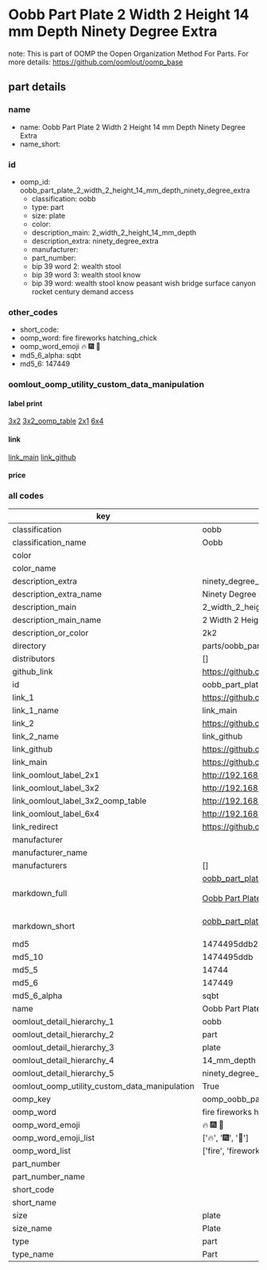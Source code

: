 # Oobb Part Plate 2 Width 2 Height 14 mm Depth Ninety Degree Extra  

note: This is part of OOMP the Oopen Organization Method For Parts. For more details: https://github.com/oomlout/oomp_base

##  part details
  







### name
* name: Oobb Part Plate 2 Width 2 Height 14 mm Depth Ninety Degree Extra
* name_short: 
### id
* oomp_id: oobb_part_plate_2_width_2_height_14_mm_depth_ninety_degree_extra
  * classification: oobb
  * type: part
  * size: plate
  * color: 
  * description_main: 2_width_2_height_14_mm_depth
  * description_extra: ninety_degree_extra
  * manufacturer: 
  * part_number: 
  * bip 39 word 2: wealth stool
  * bip 39 word 3: wealth stool know
  * bip 39 word: wealth stool know peasant wish bridge surface canyon rocket century demand access

### other_codes
* short_code: 
* oomp_word: fire fireworks hatching_chick
* oomp_word_emoji :fire: :fireworks: :hatching_chick:
* md5_6_alpha: sqbt
* md5_6: 147449






### oomlout_oomp_utility_custom_data_manipulation
#### label print
[3x2](http://192.168.1.245:1112/?label=oomp%20sqbt)
[3x2_oomp_table](http://192.168.1.108:1112/?label=oomp%20sqbt)
[2x1](http://192.168.1.242:1112/?label=oomp%20sqbt)
[6x4](http://192.168.1.55:1112/?label=oomp%20sqbt)    

#### link

[link_main](https://github.com/oomlout/oomlout_oomp_version_1_messy/tree/main/parts/oobb_part_plate_2_width_2_height_14_mm_depth_ninety_degree_extra) [link_github](https://github.com/oomlout/oomlout_oomp_version_1_messy/tree/main/parts/oobb_part_plate_2_width_2_height_14_mm_depth_ninety_degree_extra)                             

#### price







### all codes 
| key | value |  
| --- | --- |  
| classification | oobb |  
| classification_name | Oobb |  
| color |  |  
| color_name |  |  
| description_extra | ninety_degree_extra |  
| description_extra_name | Ninety Degree Extra |  
| description_main | 2_width_2_height_14_mm_depth |  
| description_main_name | 2 Width 2 Height 14 mm Depth |  
| description_or_color | 2k2 |  
| directory | parts/oobb_part_plate_2_width_2_height_14_mm_depth_ninety_degree_extra |  
| distributors | [] |  
| github_link | https://github.com/oomlout/oomlout_oomp_part_src/tree/main/parts/oobb_part_plate_2_width_2_height_14_mm_depth_ninety_degree_extra |  
| id | oobb_part_plate_2_width_2_height_14_mm_depth_ninety_degree_extra |  
| link_1 | https://github.com/oomlout/oomlout_oomp_version_1_messy/tree/main/parts/oobb_part_plate_2_width_2_height_14_mm_depth_ninety_degree_extra |  
| link_1_name | link_main |  
| link_2 | https://github.com/oomlout/oomlout_oomp_version_1_messy/tree/main/parts/oobb_part_plate_2_width_2_height_14_mm_depth_ninety_degree_extra |  
| link_2_name | link_github |  
| link_github | https://github.com/oomlout/oomlout_oomp_version_1_messy/tree/main/parts/oobb_part_plate_2_width_2_height_14_mm_depth_ninety_degree_extra |  
| link_main | https://github.com/oomlout/oomlout_oomp_version_1_messy/tree/main/parts/oobb_part_plate_2_width_2_height_14_mm_depth_ninety_degree_extra |  
| link_oomlout_label_2x1 | http://192.168.1.242:1112/?label=oomp%20sqbt |  
| link_oomlout_label_3x2 | http://192.168.1.245:1112/?label=oomp%20sqbt |  
| link_oomlout_label_3x2_oomp_table | http://192.168.1.108:1112/?label=oomp%20sqbt |  
| link_oomlout_label_6x4 | http://192.168.1.55:1112/?label=oomp%20sqbt |  
| link_redirect | https://github.com/oomlout/oomlout_oomp_version_1_messy/tree/main/parts/oobb_part_plate_2_width_2_height_14_mm_depth_ninety_degree_extra |  
| manufacturer |  |  
| manufacturer_name |  |  
| manufacturers | [] |  
| markdown_full | [oobb_part_plate_2_width_2_height_14_mm_depth_ninety_degree_extra](none)<br>[](none)<br>[Oobb Part Plate 2 Width 2 Height 14 Mm Depth Ninety Degree Extra](none)<br><br> |  
| markdown_short | [oobb_part_plate_2_width_2_height_14_mm_depth_ninety_degree_extra](none)<br><br> |  
| md5 | 1474495ddb21db446f7e4a22f7f59fc1 |  
| md5_10 | 1474495ddb |  
| md5_5 | 14744 |  
| md5_6 | 147449 |  
| md5_6_alpha | sqbt |  
| name | Oobb Part Plate 2 Width 2 Height 14 mm Depth Ninety Degree Extra |  
| oomlout_detail_hierarchy_1 | oobb |  
| oomlout_detail_hierarchy_2 | part |  
| oomlout_detail_hierarchy_3 | plate |  
| oomlout_detail_hierarchy_4 | 14_mm_depth |  
| oomlout_detail_hierarchy_5 | ninety_degree_extra |  
| oomlout_oomp_utility_custom_data_manipulation | True |  
| oomp_key | oomp_oobb_part_plate_2_width_2_height_14_mm_depth_ninety_degree_extra |  
| oomp_word | fire fireworks hatching_chick |  
| oomp_word_emoji | :fire: :fireworks: :hatching_chick: |  
| oomp_word_emoji_list | [':fire:', ':fireworks:', ':hatching_chick:'] |  
| oomp_word_list | ['fire', 'fireworks', 'hatching_chick'] |  
| part_number |  |  
| part_number_name |  |  
| short_code |  |  
| short_name |  |  
| size | plate |  
| size_name | Plate |  
| type | part |  
| type_name | Part |  
